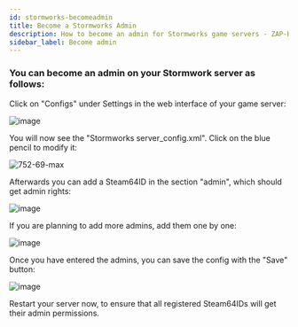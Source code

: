 ```yaml
---
id: stormworks-becomeadmin
title: Become a Stormworks Admin
description: How to become an admin for Stormworks game servers - ZAP-Hosting.com documentation 
sidebar_label: Become admin
---
```


### You can become an admin on your Stormwork server as follows:

Click on "Configs" under Settings in the web interface of your game server:

![image](https://user-images.githubusercontent.com/61953937/196054453-3d876819-30e6-4185-8855-3cc6bdfb1781.png)

You will now see the "Stormworks server_config.xml". Click on the blue pencil to modify it:

![752-69-max](https://user-images.githubusercontent.com/61953937/196053602-221845da-dcb8-4d21-8e4d-d78e14081a6f.png)

Afterwards you can add a Steam64ID in the section "admin", which should get admin rights:

![image](https://user-images.githubusercontent.com/61953937/196053677-c8d4cbcf-6379-4a2e-b07f-cb673e00a2d6.png)

If you are planning to add more admins, add them one by one:

![image](https://user-images.githubusercontent.com/61953937/196053706-8771a909-c21a-4bc6-9ef9-a1b544592f0b.png)

Once you have entered the admins, you can save the config with the "Save" button:

![image](https://user-images.githubusercontent.com/61953937/196054457-e3651ffc-d7d5-4d6a-8709-2663971561d0.png)

Restart your server now, to ensure that all registered Steam64IDs will get their admin permissions. 
